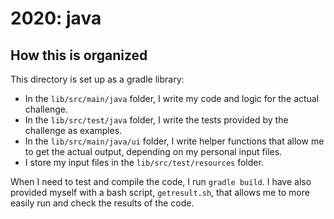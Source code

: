 # 2020: java

## How this is organized
This directory is set up as a gradle library:
- In the `lib/src/main/java` folder, I write my code and logic for the actual challenge.
- In the `lib/src/test/java` folder, I write the tests provided by the challenge as examples.
- In the `lib/src/main/java/ui` folder, I write helper functions that allow me to get the actual output, depending on my personal input files.
- I store my input files in the `lib/src/test/resources` folder.

When I need to test and compile the code, I run `gradle build`.
I have also provided myself with a bash script, `getresult.sh`, 
that allows me to more easily run and check the results of the code.
